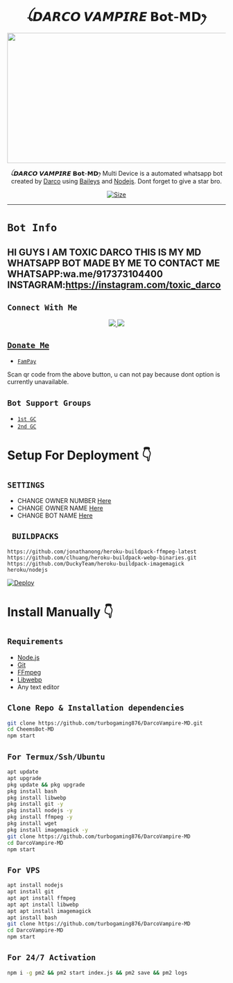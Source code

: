<h1 align="center">ꪶ𝘿𝘼𝙍𝘾𝙊 𝙑𝘼𝙈𝙋𝙄𝙍𝙀 𝗕𝗼𝘁-𝗠𝗗ꫂ<br></h1>
<p align="center">
  <img src="https://telegra.ph/file/fc6be7727b2c1204359a0.jpg" width="540" height="300" />
</p>

<p align="center">
ꪶ𝘿𝘼𝙍𝘾𝙊 𝙑𝘼𝙈𝙋𝙄𝙍𝙀 𝗕𝗼𝘁-𝗠𝗗ꫂ  Multi Device is a automated whatsapp bot created by <a href="https://github.com/turbogaming876" target="_blank">Darco</a> using <a href="https://github.com/adiwajshing/Baileys" target="_blank">Baileys</a> and <a href="https://github.com/nodejs" target="_blank">Nodejs</a>. Dont forget to give a star bro.
</p>

<p align="center">
<a href="https://youtu.be/W725IHjXFHY"><img title="Size" src="https://img.shields.io/badge/Tutorial-Video-green"></a>
</p>

------

# ```Bot Info```
HI GUYS I AM TOXIC DARCO THIS IS MY MD WHATSAPP BOT MADE BY ME 
TO CONTACT ME 
WHATSAPP:wa.me/917373104400
INSTAGRAM:https://instagram.com/toxic_darco
-------

## ```Connect With Me```
<p align="center">
<a href="https://wa.me/917373104400><img src="https://img.shields.io/badge/Contact Xeon-25D366?style=for-the-badge&logo=whatsapp&logoColor=white" />
<a href="https://chat.whatsapp.com/C0y6Onftv0MGeQfUpozELN"><img src="https://img.shields.io/badge/Join Official GC-25D366?style=for-the-badge&logo=whatsapp&logoColor=white" />
<a href="https://youtube.com/c/TurboMods"><img src="https://img.shields.io/badge/Subscribe Toxic turbo-ff0000?style=for-the-badge&logo=youtube&logoColor=ff000000&link=https://www.youtube.com/c/BOTINDO" /><br>
</p>

## ```Donate Me```

- [`FamPay`](https://https://telegra.ph/file/f165078bcacaff6c0c39d.jpg)

<p align="left">
Scan qr code from the above button, u can not pay because dont option is currently unavailable.
</p>

## ```Bot Support Groups```

- [`1st GC`](https://chat.whatsapp.com/C0y6Onftv0MGeQfUpozELN)
- [`2nd GC`](http://chat.whatsapp.com/LWjJ4tu2qe9BWQZ1JzRZgp)

# Setup For Deployment 👇

## `SETTINGS`

- CHANGE OWNER NUMBER [Here](https://github.com/turbogaming876/DarcoVampire-MD/blob/master/config/config.json#L25)
- CHANGE OWNER NAME [Here](https://github.com/turbogaming876/DarcoVampire-MD/blob/master/config/config.json#L30)
- CHANGE BOT NAME [Here](https://github.com/turbogaming876/DarcoVampire-MD/blob/master/config/config.json#L29)

## ` BUILDPACKS`

```
https://github.com/jonathanong/heroku-buildpack-ffmpeg-latest
https://github.com/clhuang/heroku-buildpack-webp-binaries.git
https://github.com/DuckyTeam/heroku-buildpack-imagemagick
heroku/nodejs
```

[![Deploy](https://www.herokucdn.com/deploy/button.svg)](https://heroku.com/deploy?template=https://github.com/turbogaming876/DarcoVampire-MD/)

# Install Manually 👇
## `Requirements`
* [Node.js](https://nodejs.org/en/)
* [Git](https://git-scm.com/downloads)
* [FFmpeg](https://github.com/BtbN/FFmpeg-Builds/releases/download/autobuild-2020-12-08-13-03/ffmpeg-n4.3.1-26-gca55240b8c-win64-gpl-4.3.zip)
* [Libwebp](https://developers.google.com/speed/webp/download)
* Any text editor
## `Clone Repo & Installation dependencies`
```bash
git clone https://github.com/turbogaming876/DarcoVampire-MD.git
cd CheemsBot-MD
npm start
```
## `For Termux/Ssh/Ubuntu`
```bash
apt update
apt upgrade
pkg update && pkg upgrade
pkg install bash
pkg install libwebp
pkg install git -y
pkg install nodejs -y 
pkg install ffmpeg -y 
pkg install wget
pkg install imagemagick -y
git clone https://github.com/turbogaming876/DarcoVampire-MD
cd DarcoVampire-MD
npm start
```
## `For VPS`
```bash
apt install nodejs 
apt install git 
apt apt install ffmpeg 
apt apt install libwebp 
apt apt install imagemagick
apt install bash
git clone https://github.com/turbogaming876/DarcoVampire-MD
cd DarcoVampire-MD
npm start
```
## `For 24/7 Activation`
```bash
npm i -g pm2 && pm2 start index.js && pm2 save && pm2 logs
```
